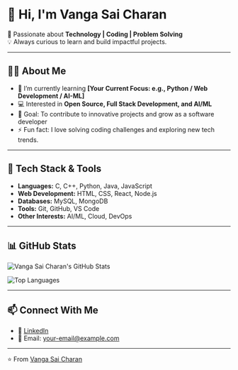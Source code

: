 # 👋 Hi, I'm Vanga Sai Charan  

🚀 Passionate about **Technology | Coding | Problem Solving**  
💡 Always curious to learn and build impactful projects.  

---

## 🧑‍💻 About Me  
- 🌱 I’m currently learning **[Your Current Focus: e.g., Python / Web Development / AI-ML]**  
- 💻 Interested in **Open Source, Full Stack Development, and AI/ML**  
- 🎯 Goal: To contribute to innovative projects and grow as a software developer  
- ⚡ Fun fact: I love solving coding challenges and exploring new tech trends.  

---

## 🔧 Tech Stack & Tools  
- **Languages:** C, C++, Python, Java, JavaScript  
- **Web Development:** HTML, CSS, React, Node.js  
- **Databases:** MySQL, MongoDB  
- **Tools:** Git, GitHub, VS Code  
- **Other Interests:** AI/ML, Cloud, DevOps  

---

## 📊 GitHub Stats  
![Vanga Sai Charan's GitHub Stats](https://github-readme-stats.vercel.app/api?username=vangasaicharan2528&show_icons=true&theme=radical)  

![Top Languages](https://github-readme-stats.vercel.app/api/top-langs/?username=vangasaicharan2528&layout=compact&theme=radical)  

---

## 📫 Connect With Me  
- 💼 [LinkedIn](https://www.linkedin.com/)  
- 📧 Email: your-email@example.com  

---

⭐️ From [Vanga Sai Charan](https://github.com/Vanga-Sai-Charan)

